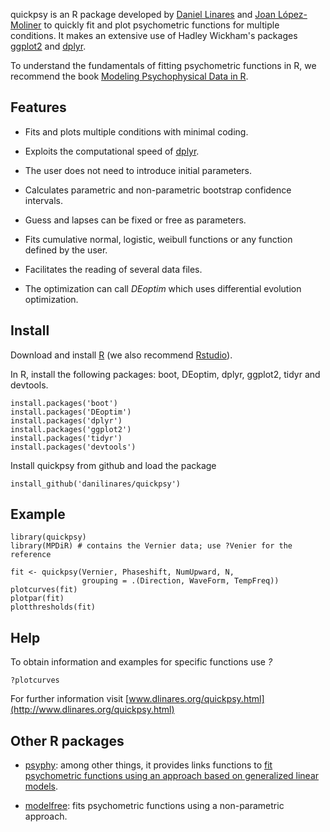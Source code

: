 <!-- README.md is generated from README.Rmd. Please edit that file -->



quickpsy is an R package developed by [Daniel Linares](http://www.dlinares.org) and [Joan López-Moliner](http://www.ub.edu/viscagroup/joan/) to quickly fit and plot psychometric functions for multiple conditions. It makes an extensive use of Hadley Wickham's packages [ggplot2](http://ggplot2.org/) and [dplyr](http://cran.r-project.org/web/packages/dplyr/index.html).

To understand the fundamentals of fitting psychometric functions in R, we recommend the book [Modeling Psychophysical Data in R](http://www.springer.com/gp/book/9781461444749).

Features
--------

-   Fits and plots multiple conditions with minimal coding.

-   Exploits the computational speed of [dplyr](http://cran.r-project.org/web/packages/dplyr/index.html).

-   The user does not need to introduce initial parameters.

-   Calculates parametric and non-parametric bootstrap confidence intervals.

-   Guess and lapses can be fixed or free as parameters.

-   Fits cumulative normal, logistic, weibull functions or any function defined by the user.

-   Facilitates the reading of several data files.

-   The optimization can call *DEoptim* which uses differential evolution optimization.

Install
-------

Download and install [R](http://cran.rstudio.com) (we also recommend [Rstudio](http://www.rstudio.com/)).

In R, install the following packages: boot, DEoptim, dplyr, ggplot2, tidyr and devtools.

``` {.r}
install.packages('boot')
install.packages('DEoptim')
install.packages('dplyr')
install.packages('ggplot2')
install.packages('tidyr')
install.packages('devtools')
```

Install quickpsy from github and load the package

``` {.r}
install_github('danilinares/quickpsy')
```

Example
-------

``` {.r}
library(quickpsy)
library(MPDiR) # contains the Vernier data; use ?Venier for the reference

fit <- quickpsy(Vernier, Phaseshift, NumUpward, N, 
                grouping = .(Direction, WaveForm, TempFreq))
plotcurves(fit)
plotpar(fit)
plotthresholds(fit)
```

Help
----

To obtain information and examples for specific functions use *?*

``` {.r}
?plotcurves
```

For further information visit [www.dlinares.org/quickpsy.html](http://www.dlinares.org/quickpsy.html)

Other R packages
----------------

-   [psyphy](http://cran.r-project.org/web/packages/psyphy/index.html): among other things, it provides links functions to [fit psychometric functions using an approach based on generalized linear models](http://www.dlinares.org/psychopract.html#fitting-using-generalized-linear-models).

-   [modelfree](http://personalpages.manchester.ac.uk/staff/d.h.foster/software-modelfree/latest/home): fits psychometric functions using a non-parametric approach.
